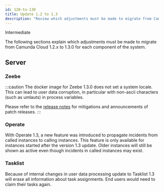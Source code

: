 ```yaml
---
id: 120-to-130
title: Update 1.2 to 1.3
description: "Review which adjustments must be made to migrate from Camunda Cloud 1.2.x to 1.3.0."
---
```

<span class="badge badge--primary">Intermediate</span>

The following sections explain which adjustments must be made to migrate from Camunda Cloud 1.2.x to 1.3.0 for each component of the system.

## Server

### Zeebe

:::caution
The docker image for Zeebe 1.3.0 does not set a system locale.
This can lead to user data corruption, in particular with non-ascii characters (such as umlauts) in process variables.

Please refer to the [release notes](https://github.com/camunda-cloud/zeebe/releases/tag/1.3.0) for mitigations and announcements
of patch releases.
:::

### Operate

With Operate 1.3, a new feature was introduced to propagate incidents from called instances to calling instances. 
This feature is only available for instances started after the version 1.3 update. Older instances will still be shown as active
even though incidents in called instances may exist.

### Tasklist

Because of internal changes in user data processing update to Tasklist 1.3 will erase all information about task assignments.
End users would need to claim their tasks again.

